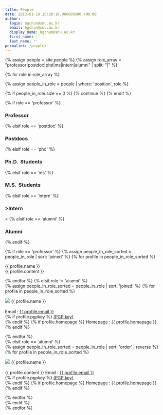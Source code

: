 ```yaml
---
title: People
date: 2013-01-19 20:28:10.000000000 +09:00
author:
  login: bgchun@snu.ac.kr
  email: bgchun@snu.ac.kr
  display_name: bgchun@snu.ac.kr
  first_name: ''
  last_name: ''
permalink: /people/
---
```


<!-- TODO : sort as joined for students -->
{% assign people = site.people %}
{% assign role_array = "professor|postdoc|phd|ms|intern|alumni" | split: "|" %}

{% for role in role_array %}

{% assign people_in_role = people | where: 'position', role %}

<!-- Skip section if there's nobody -->
{% if people_in_role.size == 0 %}
  {% continue %}
{% endif %}

<div class="pos_header">
  {% if role == 'professor' %}
  <h3 class="people-title">Professor</h3>
  {% elsif role == 'postdoc' %}
  <h3 class="people-title">Postdocs</h3>
  {% elsif role == 'phd' %}
  <h3 class="people-title">Ph.D.  Students</h3>
  {% elsif role == 'ms' %}
  <h3 class="people-title">M.S.  Students</h3>
  {% elsif role == 'intern' %}
  <h3 class="people-title">>Intern</h3><
  {% elsif role == 'alumni' %}
  <h3 class="people-title">Alumni</h3>
  {% endif %}
  <div class="title-sep-container">
    <div class="title-sep"></div>
  </div>
</div>

{% if role == 'professor' %}
  {% assign people_in_role_sorted = people_in_role | sort: 'joined' %}
  {% for profile in people_in_role_sorted %}
<div class="professor_area">
  <p class="list-post-title">
    <div class="one_fourth">
      <img src="{{ profile.picture }}" alt="">
    </div>
    <div class="three_fourth last">
      <div class="person-desc">
        <div class="person-author person-author-dark clearfix">
          <div class="person-author-wrapper">
            <span class="person-name">{{ profile.name }}</span>
            <span class="person-title"></span>
          </div>
          <div class="clear"></div>
        </div>
        <div class="person-content">
          {{ profile.content }}
        </div>
      </div>
    </div>
  </p>
</div>
  {% endfor %}
{% elsif role != 'alumni' %}
<div class="content list people">
  {% assign people_in_role_sorted = people_in_role | sort: 'joined' %}
  {% for profile in people_in_role_sorted %}
    <div class="list-item-people">
      <p class="list-post-title">
        <img class="profile-thumbnail" src="{{profile.picture}}">
        <span class="person-name">{{ profile.name }}</span><br><br>
        Email : <a href="mailto:{{ profile.email }}">{{ profile.email }}</a><br>
        {% if profile.pgpkey %}
          <a href="{{ profile.pgpkey }}" target="_blank" rel="noopener noreferrer">(PGP key)</a><br>
        {% endif %}
        {% if profile.homepage %}
          Homepage : <a href="{{ profile.homepage }}" target="_blank" rel="noopener noreferrer">{{ profile.homepage }}</a><br>
        {% endif %}
      </p>
    </div>
  {% endfor %}
</div>
{% elsif role == 'alumni' %}
<div class="content list people">
  {% assign people_in_role_sorted = people_in_role | sort: 'order' | reverse %}
  {% for profile in people_in_role_sorted %}
    <div class="list-item-people">
      <p class="list-post-title">
        <img class="profile-thumbnail" src="{{ profile.picture }}">
        <span class="person-name">{{ profile.name }}</span><br><br>
        {{ profile.content }}
        Email : <a href="mailto:{{ profile.email }}">{{ profile.email }}</a><br>
        {% if profile.pgpkey %}
          <a href="{{ profile.pgpkey }}" target="_blank" rel="noopener noreferrer">(PGP key)</a><br>
        {% endif %}
        {% if profile.homepage %}
          Homepage : <a href="{{ profile.homepage }}" target="_blank" rel="noopener noreferrer">{{ profile.homepage }}</a><br>
        {% endif %}
      </p>
    </div>
  {% endfor %}
</div>
{% endif %}
<div class="space"></div>
{% endfor %}
